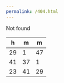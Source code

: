 ```yaml
---
permalink: /404.html
---
```


Not found

| h  | m  | m  |
|----|----|----|
| 29 | 1  | 47 |
| 41 | 37 | 1  |
| 23 | 41 | 29 |

